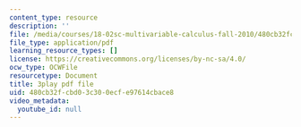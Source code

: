```yaml
---
content_type: resource
description: ''
file: /media/courses/18-02sc-multivariable-calculus-fall-2010/480cb32fcbd03c300ecfe97614cbace8_IYlzo-bxrqs.pdf
file_type: application/pdf
learning_resource_types: []
license: https://creativecommons.org/licenses/by-nc-sa/4.0/
ocw_type: OCWFile
resourcetype: Document
title: 3play pdf file
uid: 480cb32f-cbd0-3c30-0ecf-e97614cbace8
video_metadata:
  youtube_id: null
---
```

